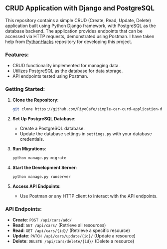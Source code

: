 
## CRUD Application with Django and PostgreSQL

This repository contains a simple CRUD (Create, Read, Update, Delete) application built using Python Django framework, with PostgreSQL as the database backend. The application provides endpoints that can be accessed via HTTP requests, demonstrated using Postman.
I have taken help from [PythonHacks](https://github.com/RekhuGopal/PythonHacks/tree/main/Django_REST_API) repository for developing this project.
### Features:

- CRUD functionality implemented for managing data.
- Utilizes PostgreSQL as the database for data storage.
- API endpoints tested using Postman.

### Getting Started:

1. **Clone the Repository**:
   ```bash
   git clone https://github.com/RiyoCafe/simple-car-curd-application-django.git
   ```

2. **Set Up PostgreSQL Database**:
   - Create a PostgreSQL database.
   - Update the database settings in `settings.py` with your database credentials.

3. **Run Migrations**:
   ```bash
   python manage.py migrate
   ```

4. **Start the Development Server**:
   ```bash
   python manage.py runserver
   ```

5. **Access API Endpoints**:
   - Use Postman or any HTTP client to interact with the API endpoints.

### API Endpoints:

- **Create**: `POST /api/cars/add/`
- **Read**: `GET /api/cars/` (Retrieve all resources)
- **Read**: `GET /api/cars/{id}/` (Retrieve a specific resource)
- **Update**: `PATCH /api/cars/update/{id}/` (Update a resource)
- **Delete**: `DELETE /api/cars/delete/{id}/` (Delete a resource)


